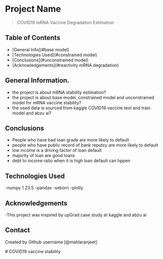 # Project Name
> COVID19 mRNA Vaccine Degradation Estimation


## Table of Contents
* [General Info](#base model)
* [Technologies Used](#constrained model)
* [Conclusions](#unconstrained model)
* [Acknowledgements](#reactivity mRNA degradation)

<!-- You can include any other section that is pertinent to your problem -->

## General Information.
- the project is about mRNA stability estimation?
- the project is about base model, constrained model and unconstrained model for mRNA vaccine stability?
- the used data is sourced from kaggle COVID19 vaccine test and train model and abzu ai?

<!-- You don't have to answer all the questions - just the ones relevant to your project. -->

## Conclusions
- People who have bad loan grade are more likely to default
- people who have public record of bank reputcy are more likely to default
- low income is a driving factor of loan default
- majority of loan are good loans 
- debt to income ratio when it is high loan default can hppen

<!-- You don't have to answer all the questions - just the ones relevant to your project. -->


## Technologies Used
-numpy 1.23.5
-pandas 
-seborn
-plotly


<!-- As the libraries versions keep on changing, it is recommended to mention the version of library used in this project -->

## Acknowledgements
-This project was inspired by upGrad case study at kaggle and abzu ai 

## Contact
Created by Github username [@mahlaranjeet]


<!-- Optional -->
<!-- ## License -->
<!-- this project is open source -->

<!-- You don't have to include all sections - just the one's relevant to your project --># COVID19 vaccine stability
